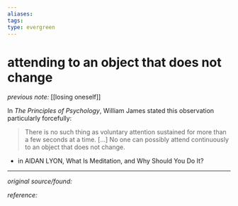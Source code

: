 ```yaml
---
aliases: 
tags: 
type: evergreen
---
```


# attending to an object that does not change

_previous note:_ [[losing oneself]]

In *The Principles of Psychology*, William James stated this observation particularly forcefully:

> There is no such thing as voluntary attention sustained for more than a few seconds at a time. [...] No one can possibly attend continuously to an object that does not change. 

- in AIDAN LYON, What Is Meditation, and Why Should You Do It?

---

_original source/found:_ 

_reference:_ 




